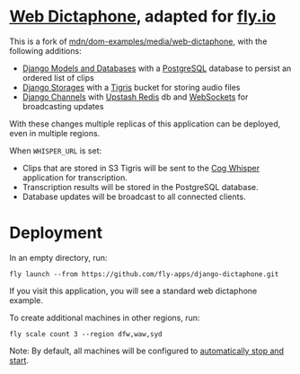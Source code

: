 # [Web Dictaphone](http://todomvc.com), adapted for [fly.io](https://fly.io/)

This is a fork of [mdn/dom-examples/media/web-dictaphone](https://github.com/mdn/dom-examples/tree/main/media/web-dictaphone#readme), with the following additions:

 * <a href="https://docs.djangoproject.com/en/5.1/topics/db/">Django Models and Databases</a> with a <a href="https://www.postgresql.org/">PostgreSQL</a> database to persist an ordered list of clips
* <a href="https://edgeguides.rubyonrails.org/active_storage_overview.html">Django Storages</a> with a <a href="https://www.tigrisdata.com/">Tigris</a> bucket for storing audio files
* <a href="https://channels.readthedocs.io/en/latest/">Django Channels</a> with <a href="https://upstash.com/">Upstash Redis</a> db and <a href="https://developer.mozilla.org/en-US/docs/Web/API/WebSockets_API">WebSockets</a> for broadcasting updates</a>

With these changes multiple replicas of this application can be deployed, even in multiple regions.

 <p>When <code>WHISPER_URL</code> is set:</p>

<ul>
  <li>Clips that are stored in S3 Tigris will be sent to the <a href="https://github.com/rubys/cog-whisper/?tab=readme-ov-file#whisper-on-fly-gpus">Cog Whisper</a> application for transcription.</li>
  <li>Transcription results will be stored in the PostgreSQL database.</li>
  <li>Database updates will be broadcast to all connected clients.</li>
</ul>


# Deployment

In an empty directory, run:

```
fly launch --from https://github.com/fly-apps/django-dictaphone.git
```

If you visit this application, you will see a standard web dictaphone example.

To create additional machines in other regions, run:

```
fly scale count 3 --region dfw,waw,syd
```

Note: By default, all machines will be configured to [automatically stop and start](https://fly.io/docs/apps/autostart-stop/).
